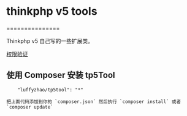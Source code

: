# thinkphp v5 tools 

===============

Thinkphp v5 自己写的一些扩展类。


[权限验证](https://github.com/lovezhao311/tp5Tool/blob/master/tools/auth/README.md)



## 使用 Composer 安装 tp5Tool
~~~
    "luffyzhao/tp5tool": "*"
    
把上面代码添加到你的 `composer.json` 然后执行 `composer install` 或者 `composer update`